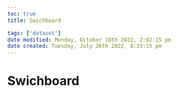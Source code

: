 ```yaml
---
toc: true
title: Swichboard

tags: ['dataset']
date modified: Monday, October 10th 2022, 2:02:15 pm
date created: Tuesday, July 26th 2022, 8:33:15 pm
---
```


# Swichboard



